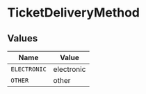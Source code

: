 # TicketDeliveryMethod


## Values

| Name         | Value        |
| ------------ | ------------ |
| `ELECTRONIC` | electronic   |
| `OTHER`      | other        |